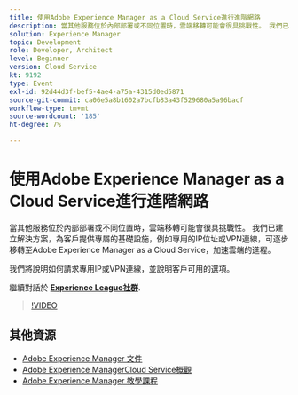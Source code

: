 ```yaml
---
title: 使用Adobe Experience Manager as a Cloud Service進行進階網路
description: 當其他服務位於內部部署或不同位置時，雲端移轉可能會很具挑戰性。 我們已建立解決方案，為客戶提供專屬的基礎設施，例如專用的IP位址或VPN連線，可逐步移轉至Adobe Experience Manager as a Cloud Service，加速雲端的進程。
solution: Experience Manager
topic: Development
role: Developer, Architect
level: Beginner
version: Cloud Service
kt: 9192
type: Event
exl-id: 92d44d3f-bef5-4ae4-a75a-4315d0ed5871
source-git-commit: ca06e5a8b1602a7bcfb83a43f529680a5a96bacf
workflow-type: tm+mt
source-wordcount: '185'
ht-degree: 7%

---
```


# 使用Adobe Experience Manager as a Cloud Service進行進階網路

當其他服務位於內部部署或不同位置時，雲端移轉可能會很具挑戰性。  我們已建立解決方案，為客戶提供專屬的基礎設施，例如專用的IP位址或VPN連線，可逐步移轉至Adobe Experience Manager as a Cloud Service，加速雲端的進程。

我們將說明如何請求專用IP或VPN連線，並說明客戶可用的選項。

繼續對話於 **[Experience League社群](https://adobe.ly/3EUTdAo)**.

>[!VIDEO](https://video.tv.adobe.com/v/337898/?quality=12&learn=on&hidetitle=true)

## 其他資源

- [Adobe Experience Manager 文件](https://experienceleague.adobe.com/docs/experience-manager-cloud-service.html)
- [Adobe Experience ManagerCloud Service概觀](https://experienceleague.adobe.com/docs/experience-manager-cloud-service/overview/home.html)
- [Adobe Experience Manager 教學課程](https://experienceleague.adobe.com/docs/experience-manager-tutorials.html)
